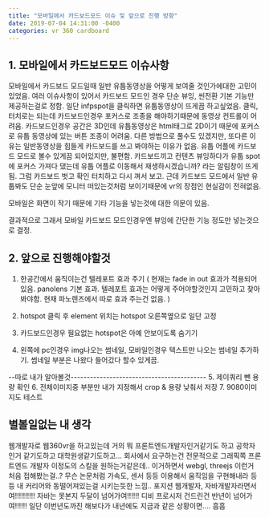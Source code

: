 ```yaml
---
title: "모바일에서 카드보드모드 이슈 및 앞으로 진행 방향"
date: 2019-07-04 14:31:00 -0400
categories: vr 360 cardboard
---
```


## 1. 모바일에서 카드보드모드 이슈사항
모바일에서 카드보드 모드일때 일반 유툽동영상을 어떻게 보여줄 것인가에대한 고민이 있었음.
여러 이슈사항이 있어서 카드보드 모드인 경우 단순 뷰잉, 씬전환 기본 기능만 제공하는걸로 정함.
일단 infpspot을 클릭하면 유툽동영상이 뜨게끔 하고싶었음.
클릭, 터치로는 되는데 카드보드인경우 포커스로 조종을 해야하기때문에 동영상 컨트롤이 어려움.
카드보드인경우 공간은 3D인데 유툽동영상은 html태그로 2D이기 때문에 포커스로 유툽 동영상에 있는 버튼 조종이 어려움.
다른 방법으로 풀수도 있겠지만, 또다른 이유는 일반동영상을 힘들게 카드보드를 쓰고 봐야하는 이유가 없음.
유툽 어플에 카드보드 모드로 볼수 있게끔 되어있지만, 불편함.
카드보드끼고 컨텐츠 뷰잉하다가 유툽 spot에 포커스 가져다 댔는데 유툽 어플로 이동해서 재생하시겠습니까? 라는 알림창이 뜨게됨. 그럼 카드보드 벗고 확인 터치하고 다시 껴서 보고. 근데 카드보드 모드에서 일반 유툽봐도 단순 눈앞에 모니터 떠있는것처럼 보이기때문에 vr의 장점인 현실감이 전혀없음.

모바일은 화면이 작기 때문에 기타 기능을 넣는것에 대한 의문이 있음.

결과적으로 그래서 모바일 카드보드 모드인경우엔 뷰잉에 간단한 기능 정도만 넣는것으로 결정.

## 2. 앞으로 진행해야할것
1. 한공간에서 움직이는건 텔레포트 효과 주기 ( 현재는 fade in out 효과가 적용되어있음. panolens 기본 효과. 텔레포트 효과는 어떻게 주어야할것인지 고민하고 찾아봐야함. 현재 파노렌즈에서 따로 효과 주는건 없음. )

2. hotspot 클릭 후 element 위치는 hotspot 오른쪽옆으로 일단 고정

3. 카드보드인경우 필요없는 hotspot은 아예 안보이도록 숨기기

4. 왼쪽에 pc인경우 img나오는 썸네일, 모바일인경우 텍스트만 나오는 썸네일 추가하기. 썸네일 부분은 나왔다 들어갔다 할수 있게끔.

--따로 내가 알아볼것------------------------------------------
5. 제이쿼리 뺀 용량 확인
6. 전체이미지중 부분만 내가 지정해서 crop & 용량 낮춰서 저장
7. 9080이미지도 테스트

## 별볼일없는 내 생각
웹개발자로 웹360vr을 하고있는데 거의 뭐 프론트엔드개발자인거같기도 하고 공학자인거 같기도하고 대학원생같기도하고...
회사에서 요구하는건 전문적으로 그래픽쪽 프론트엔드 개발자 이정도의 스킬을 원하는거같은데.. 이거하면서 webgl, threejs 이런거 처음 접해봤는걸..?
무슨 논문처럼 가속도, 센서 등등 이용해서 움직임을 구현해내라 등등 내 커리어와 동떨어져있는걸 시키는듯한 느낌.. 포지션 웹개발자, 자바개발자라면서여!!!!!!!!!! 자바는 못본지 두달이 넘어가여!!!!!! 디비 프로시저 건드린건 반년이 넘어가여!!!!!! 일단 이번년도까진 해보다가 내년에도 지금과 같은 상황이면.... 흠흠

